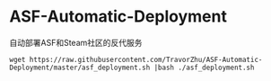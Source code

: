# ASF-Automatic-Deployment
自动部署ASF和Steam社区的反代服务

` wget https://raw.githubusercontent.com/TravorZhu/ASF-Automatic-Deployment/master/asf_deployment.sh |bash ./asf_deployment.sh `
